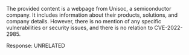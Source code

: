 The provided content is a webpage from Unisoc, a semiconductor company. It includes information about their products, solutions, and company details. However, there is no mention of any specific vulnerabilities or security issues, and there is no relation to CVE-2022-2985.

Response: UNRELATED
